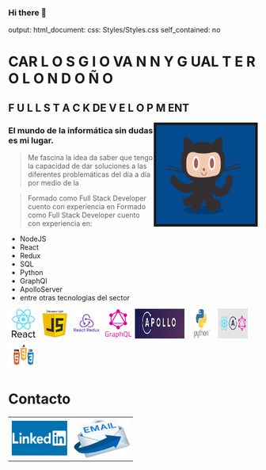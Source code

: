 ### Hi there 👋

<!--
**CarlosGiovannyG/CarlosGiovannyG** is a ✨ _special_ ✨ repository because its `README.md` (this file) appears on your GitHub profile.

Here are some ideas to get you started:

- 🔭 I’m currently working on ...
- 🌱 I’m currently learning ...
- 👯 I’m looking to collaborate on ...
- 🤔 I’m looking for help with ...
- 💬 Ask me about ...
- 📫 How to reach me: ...
- 😄 Pronouns: ...
- ⚡ Fun fact: ...
-->

output: 
  html_document:
     css: Styles/Styles.css
     self_contained: no


# CAR L O S G I O VA N N Y G UAL T E R O L O N D O Ñ O

## F U L L S T A C K DE V E L O P M ENT
  <img src="Images/github.gif" alt="html5" width="200" height="200" border="5px" align="right"/> 

### El mundo de la informática sin dudas es mi lugar.

>Me fascina la idea da saber que tengo la capacidad de dar soluciones a las diferentes problemáticas del día a día por medio de la


>Formado como Full Stack Developer cuento con experiencia en Formado como Full Stack Developer cuento con experiencia en:

- NodeJS
- React
- Redux
- SQL
- Python
- GraphQl
- ApolloServer
- entre otras tecnologías del sector



<div>
<p width='380%' height="100%" alaign="center" bacgraund="red"> 
  <img src="Images/React.jpg" alt="React" width="60" height="60"/> 
    <img src="Images/JavaScript.png" alt="JavaScript"width="60" height="60"/> 
  <img src="Images/Redux.png" alt="Redux" width="60" height="60"/> 
   <img src="Images/GraphQL.png" alt="GraphQL" width="60" height="60"/>
    <img src="Images/ApolloSever.jpg" alt="ApolloServer" width="100" height="60"/>
    <img src="Images/Python.png" alt="Python"  width="60" height="60"/>
  <img src="Images/Varias.png" alt="Varias" width="60" height="60"/> 
    <img src="Images/Varias1.jpg" alt="Varias1" width="60" height="60"/> 
 </p>
</div>


# Contacto

<table style="width:50%" >
  <tr> 
    <td>
 <a href="https://www.linkedin.com/in/carlos-gualtero" target="_blank"> <img src="Images/linkedin.png" alt="Linhedin"             width="150" height="70"/> </a>  
	</td>
  <td>
	<a href="cggualtero@hotmail.com" target="_blank"> <img src="Images/email.jpg" alt="Correo"             width="150" height="80"/> </a>  
	</td>	   
  </tr>  
</table>






